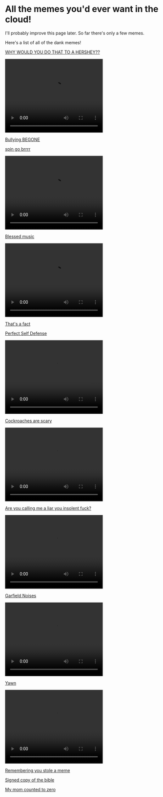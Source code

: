 <body>

<h1>All the memes you'd ever want in the cloud!</h1>
<p>I'll probably improve this page later. So far there's only a few memes.</p>
<p>Here's a list of all of the dank memes!</p>
<p><a href="https://plextora.github.io/meme-cloud-save/memes/hershey.mp4">WHY WOULD YOU DO THAT TO A HERSHEY??</a></p>

<video width="320" height="240" controls>
  <source src="meme/hershey.mp4" type="video/mp4">
</video>

<p><a href="https://plextora.github.io/meme-cloud-save/memes/bullying_begone.png">Bullying BEGONE</a></p>
<p><a href="https://plextora.github.io/meme-cloud-save/memes/spin.mp4">spin go brrrr</a></p>

<video width="320" height="240" controls>
  <source src="meme/spin.mp4" type="video/mp4">
</video>

<p><a href="https://plextora.github.io/meme-cloud-save/memes/mmm_yes_music.mp4">Blessed music</a></p>

<video width="320" height="240" controls>
  <source src="meme/mmm_yes_music.mp4" type="video/mp4">
</video>

<p><a href="https://plextora.github.io/meme-cloud-save/memes/the%20office.jpg">That's a fact</a></p>
<p><a href="https://plextora.github.io/meme-cloud-save/memes/perfect_self_defense.mp4">Perfect Self Defense</a></p>

<video width="320" height="240" controls>
  <source src="meme/perfect_self_defense.mp4" type="video/mp4">
</video>

<p><a href="https://plextora.github.io/meme-cloud-save/memes/cockroaches.mp4">Cockroaches are scary</a></p>

<video width="320" height="240" controls>
  <source src="meme/cockroaches.mp4" type="video/mp4">
</video>

<p><a href="https://plextora.github.io/meme-cloud-save/memes/insolent_fuck.mp4">Are you calling me a liar you insolent fuck?</a></p>

<video width="320" height="240" controls>
  <source src="meme/insolent_fuck.mp4" type="video/mp4">
</video>

<p><a href="https://plextora.github.io/meme-cloud-save/memes/Garfield_noises.mp4">Garfield Noises</a></p>

<video width="320" height="240" controls>
  <source src="meme/Garfield_noises.mp4" type="video/mp4">
</video>

<p><a href="https://plextora.github.io/meme-cloud-save/memes/yawn.mp4">Yawn</a></p>

<video width="320" height="240" controls>
  <source src="meme/yawn.mp4" type="video/mp4">
</video>

<p><a href="https://plextora.github.io/meme-cloud-save/memes/repost.jpg">Remembering you stole a meme</a></p>
<p><a href="https://plextora.github.io/meme-cloud-save/memes/holy_bible_signed_copy.png">Signed copy of the bible</a></p>
<p><a href="https://plextora.github.io/meme-cloud-save/memes/my_mom_counted_to_zero.jpg">My mom counted to zero</a></p>
